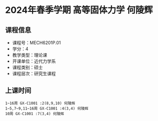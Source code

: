 # 2024年春季学期 高等固体力学 何陵辉






## 课程信息

- 课程号：MECH6201P.01
- 学分：4
- 教学类型：理论课
- 开课单位：近代力学系
- 课程类别：硕士
- 课程层次：研究生课程

## 上课时间

```
1~16周 GX-C1001 :2(8,9,10) 何陵辉
1~5,7~9,11~16周 GX-C1001 :4(3,4) 何陵辉
10周 GX-C1001 :7(3,4) 何陵辉
```

